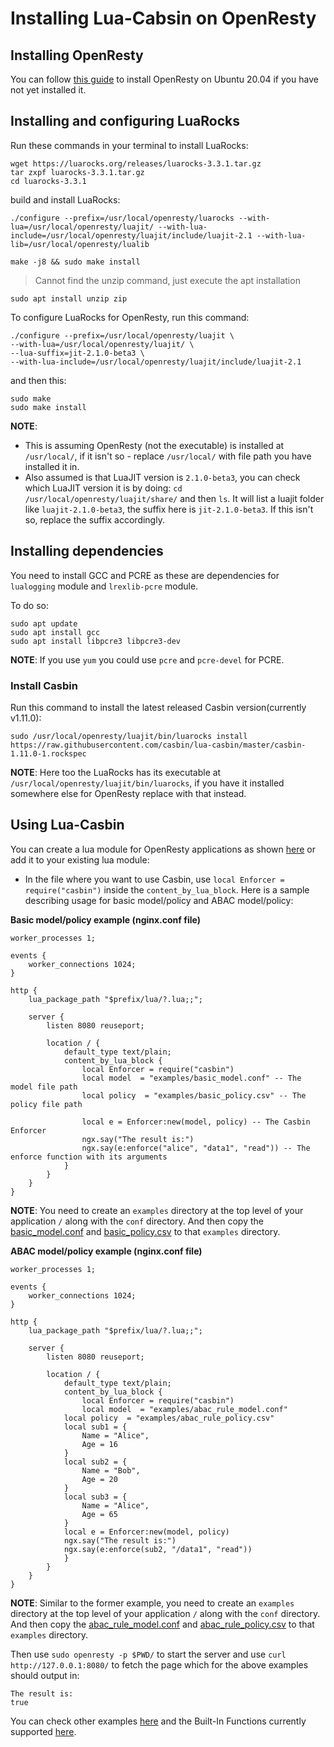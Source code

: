 # Installing Lua-Cabsin on OpenResty

## Installing OpenResty
You can follow [this guide](https://blog.openresty.com/en/ubuntu20-or-install/) to install OpenResty on Ubuntu 20.04 if you have not yet installed it.

## Installing and configuring LuaRocks
Run these commands in your terminal to install LuaRocks:
```
wget https://luarocks.org/releases/luarocks-3.3.1.tar.gz
tar zxpf luarocks-3.3.1.tar.gz
cd luarocks-3.3.1
```



build and install LuaRocks:
```
./configure --prefix=/usr/local/openresty/luarocks --with-lua=/usr/local/openresty/luajit/ --with-lua-include=/usr/local/openresty/luajit/include/luajit-2.1 --with-lua-lib=/usr/local/openresty/lualib

make -j8 && sudo make install
```

> Cannot find the unzip command, just execute the apt installation
```
sudo apt install unzip zip
```

To configure LuaRocks for OpenResty, run this command:
```
./configure --prefix=/usr/local/openresty/luajit \
--with-lua=/usr/local/openresty/luajit/ \
--lua-suffix=jit-2.1.0-beta3 \
--with-lua-include=/usr/local/openresty/luajit/include/luajit-2.1
```
and then this:
```
sudo make
sudo make install
```

**NOTE**: 
- This is assuming OpenResty (not the executable) is installed at `/usr/local/`, if it isn't so - replace `/usr/local/` with file path you have installed it in.
- Also assumed is that LuaJIT version is `2.1.0-beta3`, you can check which LuaJIT version it is by doing: `cd /usr/local/openresty/luajit/share/` and then `ls`. It will list a luajit folder like `luajit-2.1.0-beta3`, the suffix here is `jit-2.1.0-beta3`. If this isn't so, replace the suffix accordingly.

## Installing dependencies

You need to install GCC and PCRE as these are dependencies for `lualogging` module and `lrexlib-pcre` module.

To do so:
```
sudo apt update
sudo apt install gcc
sudo apt install libpcre3 libpcre3-dev
```

**NOTE**: If you use `yum` you could use `pcre` and `pcre-devel` for PCRE.

### Install Casbin

Run this command to install the latest released Casbin version(currently v1.11.0):
```
sudo /usr/local/openresty/luajit/bin/luarocks install https://raw.githubusercontent.com/casbin/lua-casbin/master/casbin-1.11.0-1.rockspec
```

**NOTE**: Here too the LuaRocks has its executable at `/usr/local/openresty/luajit/bin/luarocks`, if you have it installed somewhere else for OpenResty replace with that instead.

## Using Lua-Casbin

You can create a lua module for OpenResty applications as shown [here](https://blog.openresty.com/en/or-lua-module/) or add it to your existing lua module:

- In the file where you want to use Casbin, use `local Enforcer = require("casbin")` inside the `content_by_lua_block`. Here is a sample describing usage for basic model/policy and ABAC model/policy:

**Basic model/policy example (nginx.conf file)**
```
worker_processes 1;

events {
    worker_connections 1024;
}

http {
    lua_package_path "$prefix/lua/?.lua;;";

    server {
        listen 8080 reuseport;

        location / {
            default_type text/plain;
            content_by_lua_block {
                local Enforcer = require("casbin")
                local model  = "examples/basic_model.conf" -- The model file path
                local policy  = "examples/basic_policy.csv" -- The policy file path
                
                local e = Enforcer:new(model, policy) -- The Casbin Enforcer
                ngx.say("The result is:")
                ngx.say(e:enforce("alice", "data1", "read")) -- The enforce function with its arguments
            }
        }
    }
}
```

**NOTE**: You need to create an `examples` directory at the top level of your application `/` along with the `conf` directory. And then copy the [basic_model.conf](https://raw.githubusercontent.com/casbin/lua-casbin/master/examples/basic_model.conf) and [basic_policy.csv](https://raw.githubusercontent.com/casbin/lua-casbin/master/examples/basic_policy.csv) to that `examples` directory.

**ABAC model/policy example (nginx.conf file)**
```
worker_processes 1;

events {
    worker_connections 1024;
}

http {
    lua_package_path "$prefix/lua/?.lua;;";

    server {
        listen 8080 reuseport;

        location / {
            default_type text/plain;
            content_by_lua_block {
                local Enforcer = require("casbin")
                local model  = "examples/abac_rule_model.conf"
    		local policy  = "examples/abac_rule_policy.csv"
    		local sub1 = {
        		Name = "Alice",
        		Age = 16
    		}
    		local sub2 = {
        		Name = "Bob",
        		Age = 20
    		}
    		local sub3 = {
        		Name = "Alice",
        		Age = 65
    		}
    		local e = Enforcer:new(model, policy)
    		ngx.say("The result is:")
    		ngx.say(e:enforce(sub2, "/data1", "read"))
            }
        }
    }
}
```

**NOTE**: Similar to the former example, you need to create an `examples` directory at the top level of your application `/` along with the `conf` directory. And then copy the [abac_rule_model.conf](https://raw.githubusercontent.com/casbin/lua-casbin/master/examples/abac_model.conf) and [abac_rule_policy.csv](https://raw.githubusercontent.com/casbin/lua-casbin/master/examples/abac_rule_policy.csv) to that `examples` directory.

Then use `sudo openresty -p $PWD/` to start the server and use `curl http://127.0.0.1:8080/` to fetch the page which for the above examples should output in:
```
The result is:
true
```

You can check other examples [here](https://github.com/casbin/lua-casbin/blob/master/tests/main/enforcer_spec.lua) and the Built-In Functions currently supported [here](https://github.com/casbin/lua-casbin/blob/master/src/model/FunctionMap.lua).
